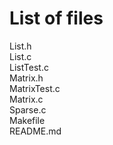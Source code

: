 # List of files

List.h\
List.c\
ListTest.c\
Matrix.h\
MatrixTest.c\
Matrix.c\
Sparse.c\
Makefile\
README.md